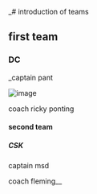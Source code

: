 _# introduction of teams

## first team

### DC

_captain pant

![image](https://user-images.githubusercontent.com/68766055/168762422-f5ab3860-f15e-421e-b131-730fd174be26.png)


coach ricky ponting

#### second team

##### CSK

captain msd

coach fleming__

